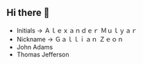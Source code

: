 ## Hi there 👋

- Initials -> Ａｌｅｘａｎｄｅｒ Ｍｕｌｙａｒ
- Nickname -> Ｇａｌｌｉａｎ Ｚｅｏｎ
- John Adams
- Thomas Jefferson

